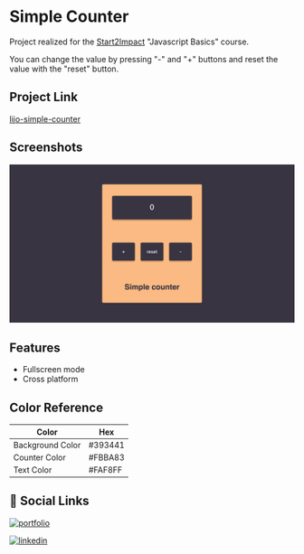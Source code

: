 
# Simple Counter

Project realized for the [Start2Impact](https://www.start2impact.it) "Javascript Basics" course.

You can change the value by pressing "-" and "+" buttons and reset the value with the "reset" button.

## Project Link

[lijo-simple-counter](https://lijo-simple-counter.netlify.app/)

## Screenshots

![App Screenshot](/assets/img/screenshot-lijo.simple-counter.png)

## Features
- Fullscreen mode
- Cross platform

## Color Reference

| Color             | Hex                                                                |
| ----------------- | ------------------------------------------------------------------ |
| Background Color | #393441 |
| Counter Color | #FBBA83 |
| Text Color | #FAF8FF |



## 🔗 Social Links

[![portfolio](https://img.shields.io/badge/my_portfolio-000?style=for-the-badge&logo=ko-fi&logoColor=white)](https://lijo-belardi.github.io/)

[![linkedin](https://img.shields.io/badge/linkedin-0A66C2?style=for-the-badge&logo=linkedin&logoColor=white)](https://www.linkedin.com/in/lijo-belardi-25615918b/)

